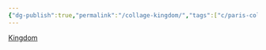```yaml
---
{"dg-publish":true,"permalink":"/collage-kingdom/","tags":["c/paris-collage","c/red","c/throne","c/chair","c/garbage","c/shape"],"created":"2024-01-02T08:50:26.888-05:00","updated":"2024-01-02T08:51:09.810-05:00"}
---
```



[Kingdom](https://www.instagram.com/p/B7I_wnQh6lc/)
